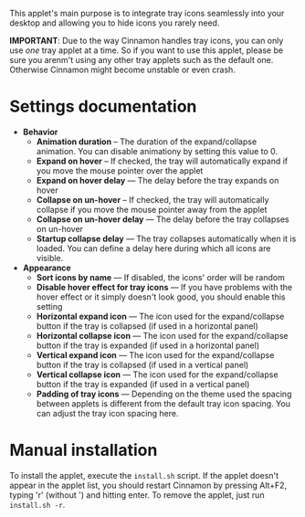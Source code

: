 This applet's main purpose is to integrate tray icons seamlessly into your desktop and allowing you to hide icons you rarely need.

**IMPORTANT**: Due to the way Cinnamon handles tray icons, you can only use *one* tray applet at a time. So if you want to use this applet, please be sure you arenm't using any other tray applets such as the default one. Otherwise Cinnamon might become unstable or even crash.


# Settings documentation

* **Behavior**
  * **Animation duration** – The duration of the expand/collapse animation. You can disable animationy by setting this value to 0.
  * **Expand on hover** – If checked, the tray will automatically expand if you move the mouse pointer over the applet
  * **Expand on hover delay** — The delay before the tray expands on hover
  * **Collapse on un-hover** – If checked, the tray will automatically collapse if you move the mouse pointer away from the applet
  * **Collapse on un-hover delay** — The delay before the tray collapses on un-hover
  * **Startup collapse delay** — The tray collapses automatically when it is loaded. You can define a delay here during which all icons are visible.
* **Appearance**
  * **Sort icons by name** — If disabled, the icons' order will be random
  * **Disable hover effect for tray icons** — If you have problems with the hover effect or it simply doesn't look good, you should enable this setting
  * **Horizontal expand icon** — The icon used for the expand/collapse button if the tray is collapsed (if used in a horizontal panel)
  * **Horizontal collapse icon** — The icon used for the expand/collapse button if the tray is expanded (if used in a horizontal panel)
  * **Vertical expand icon** — The icon used for the expand/collapse button if the tray is collapsed (if used in a vertical panel)
  * **Vertical collapse icon** — The icon used for the expand/collapse button if the tray is expanded (if used in a vertical panel)
  * **Padding of tray icons** — Depending on the theme used the spacing between applets is different from the default tray icon spacing. You can adjust the tray icon spacing here.


# Manual installation

To install the applet, execute the `install.sh` script. If the applet doesn't appear in the applet list, you should restart Cinnamon by pressing Alt+F2, typing 'r' (without ') and hitting enter.
To remove the applet, just run `install.sh -r`.
